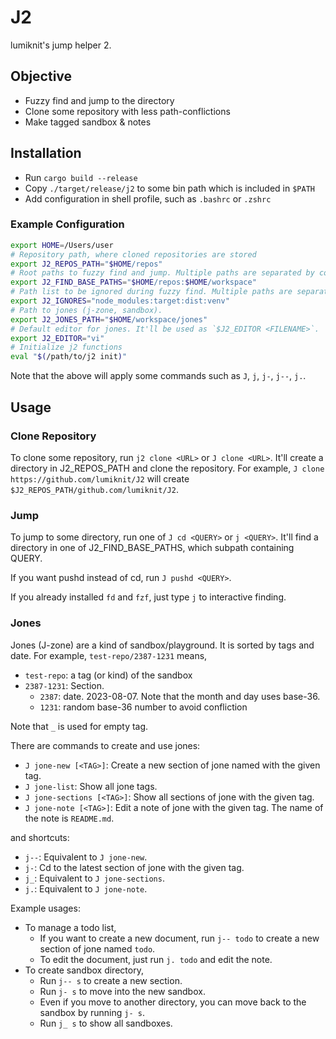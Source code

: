 # J2

lumiknit's jump helper 2.

## Objective

- Fuzzy find and jump to the directory
- Clone some repository with less path-conflictions
- Make tagged sandbox & notes

## Installation

- Run `cargo build --release`
- Copy `./target/release/j2` to some bin path which is included in `$PATH`
- Add configuration in shell profile, such as `.bashrc` or `.zshrc`

### Example Configuration

```sh
export HOME=/Users/user
# Repository path, where cloned repositories are stored
export J2_REPOS_PATH="$HOME/repos"
# Root paths to fuzzy find and jump. Multiple paths are separated by colon.
export J2_FIND_BASE_PATHS="$HOME/repos:$HOME/workspace"
# Path list to be ignored during fuzzy find. Multiple paths are separated by colon.
export J2_IGNORES="node_modules:target:dist:venv"
# Path to jones (j-zone, sandbox).
export J2_JONES_PATH="$HOME/workspace/jones"
# Default editor for jones. It'll be used as `$J2_EDITOR <FILENAME>`.
export J2_EDITOR="vi"
# Initialize j2 functions
eval "$(/path/to/j2 init)"
```

Note that the above will apply some commands such as `J`, `j`, `j-`, `j--`, `j.`.

## Usage

### Clone Repository

To clone some repository, run `j2 clone <URL>` or `J clone <URL>`.
It'll create a directory in J2_REPOS_PATH and clone the repository.
For example, `J clone https://github.com/lumiknit/J2` will create `$J2_REPOS_PATH/github.com/lumiknit/J2`.

### Jump

To jump to some directory, run one of `J cd <QUERY>` or `j <QUERY>`.
It'll find a directory in one of J2_FIND_BASE_PATHS, which subpath containing QUERY.

If you want pushd instead of cd, run `J pushd <QUERY>`.

If you already installed `fd` and `fzf`, just type `j` to interactive finding.

### Jones

Jones (J-zone) are a kind of sandbox/playground.
It is sorted by tags and date.
For example, `test-repo/2387-1231` means,

- `test-repo`: a tag (or kind) of the sandbox
- `2387-1231`: Section.
  - `2387`: date. 2023-08-07. Note that the month and day uses base-36.
  - `1231`: random base-36 number to avoid confliction

Note that `_` is used for empty tag.

There are commands to create and use jones:

- `J jone-new [<TAG>]`: Create a new section of jone named with the given tag.
- `J jone-list`: Show all jone tags.
- `J jone-sections [<TAG>]`: Show all sections of jone with the given tag.
- `J jone-note [<TAG>]`: Edit a note of jone with the given tag. The name of the note is `README.md`.

and shortcuts:

- `j--`: Equivalent to `J jone-new`.
- `j-`: Cd to the latest section of jone with the given tag.
- `j_`: Equivalent to `J jone-sections`.
- `j.`: Equivalent to `J jone-note`.

Example usages:

- To manage a todo list,
  - If you want to create a new document, run `j-- todo` to create a new section of jone named `todo`.
  - To edit the document, just run `j. todo` and edit the note.
- To create sandbox directory,
  - Run `j-- s` to create a new section.
  - Run `j- s` to move into the new sandbox.
  - Even if you move to another directory, you can move back to the sandbox by running `j- s`.
  - Run `j_ s` to show all sandboxes.
